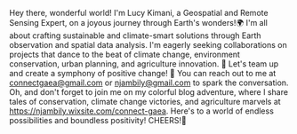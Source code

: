 Hey there, wonderful world! 
I'm Lucy Kimani, a Geospatial and Remote Sensing Expert, on a joyous journey through Earth's wonders!🌍
I'm all about crafting sustainable and climate-smart solutions through Earth observation and  spatial data analysis.
I'm eagerly seeking collaborations on projects that dance to the beat of climate change, environment conservation, urban planning, and agriculture innovation. 🌱
Let's team up and create a symphony of positive change! 🌟
You can reach out to me at connectgaea@gmail.com or njambily@gmail.com to spark the conversation.
Oh, and don't forget to join me on my colorful blog adventure, where I share tales of conservation, climate change victories, and agriculture marvels at https://njambily.wixsite.com/connect-gaea.
Here's to a world of endless possibilities and boundless positivity! CHEERS!🥂
<!---
lucykim-ConnectGaea/lucykim-ConnectGaea is a ✨ special ✨ repository because its `README.md` (this file) appears on your GitHub profile.
You can click the Preview link to take a look at your changes.
--->
